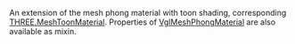An extension of the mesh phong material with toon shading, corresponding [THREE.MeshToonMaterial](https://threejs.org/docs/index.html#api/materials/MeshToonMaterial). Properties of [VglMeshPhongMaterial](vgl-mesh-phong-material) are also available as mixin. 






